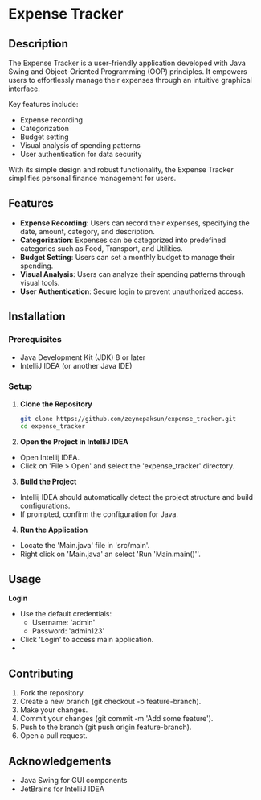 # Expense Tracker

## Description

The Expense Tracker is a user-friendly application developed with Java Swing and Object-Oriented Programming (OOP) principles. It empowers users to effortlessly manage their expenses through an intuitive graphical interface.

Key features include:
- Expense recording
- Categorization
- Budget setting
- Visual analysis of spending patterns
- User authentication for data security

With its simple design and robust functionality, the Expense Tracker simplifies personal finance management for users.

## Features

- **Expense Recording**: Users can record their expenses, specifying the date, amount, category, and description.
- **Categorization**: Expenses can be categorized into predefined categories such as Food, Transport, and Utilities.
- **Budget Setting**: Users can set a monthly budget to manage their spending.
- **Visual Analysis**: Users can analyze their spending patterns through visual tools.
- **User Authentication**: Secure login to prevent unauthorized access.

## Installation

### Prerequisites

- Java Development Kit (JDK) 8 or later
- IntelliJ IDEA (or another Java IDE)

### Setup

1. **Clone the Repository**

   ```bash
   git clone https://github.com/zeynepaksun/expense_tracker.git
   cd expense_tracker
2. **Open the Project in IntelliJ IDEA**
  - Open Intellij IDEA.
  - Click on 'File > Open' and select the 'expense_tracker' directory.
3. **Build the Project**
  - Intellij IDEA should automatically detect the project structure and build configurations.
  - If prompted, confirm the configuration for Java.
4. **Run the Application**
  - Locate  the 'Main.java' file in 'src/main'.
  - Right click on 'Main.java' an select 'Run 'Main.main()''.

## Usage
**Login**
   - Use the default credentials:
     - Username: 'admin'
     - Password: 'admin123'
   - Click 'Login' to access main application.
   - 
## Contributing
1. Fork the repository.
2. Create a new branch (git checkout -b feature-branch).
3. Make your changes.
4. Commit your changes (git commit -m 'Add some feature').
5. Push to the branch (git push origin feature-branch).
6. Open a pull request.

## Acknowledgements
- Java Swing for GUI components
- JetBrains for IntelliJ IDEA
